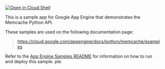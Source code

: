 

[![Open in Cloud Shell][shell_img]][shell_link]

[shell_img]: http://gstatic.com/cloudssh/images/open-btn.png
[shell_link]: https://console.cloud.google.com/cloudshell/open?git_repo=https://github.com/GoogleCloudPlatform/python-docs-samples&page=editor&open_in_editor=appengine/standard/memcache/guestbook/README.md

This is a sample app for Google App Engine that demonstrates the Memcache Python API.

<!-- auto-doc-link -->
These samples are used on the following documentation page:

> https://cloud.google.com/appengine/docs/python/memcache/examples

<!-- end-auto-doc-link -->

Refer to the [App Engine Samples README](../../README.md) for information on how to run and deploy this sample.
ple.

